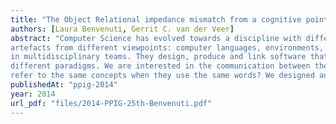 ```yaml
---
title: "The Object Relational impedance mismatch from a cognitive point of view"
authors: [Laura Benvenuti, Gerrit C. van der Veer]
abstract: "Computer Science has evolved towards a discipline with different branches. Scholars study and define
artefacts from different viewpoints: computer languages, environments, paradigms. Practitioners work
in multidisciplinary teams. They design, produce and link software that was designed according to
different paradigms. We are interested in the communication between these practitioners. Do they
refer to the same concepts when they use the same words? We designed an experiment to assess this."
publishedAt: "ppig-2014"
year: 2014
url_pdf: "files/2014-PPIG-25th-Benvenuti.pdf"
---
```

